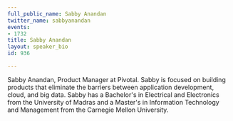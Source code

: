 ```yaml
---
full_public_name: Sabby Anandan
twitter_name: sabbyanandan
events:
- 1732
title: Sabby Anandan
layout: speaker_bio
id: 936

---
```

Sabby Anandan, Product Manager at Pivotal. Sabby is focused on building products that eliminate the barriers between application development, cloud, and big data. Sabby has a Bachelor's in Electrical and Electronics from the University of Madras and a Master's in Information Technology and Management from the Carnegie Mellon University.